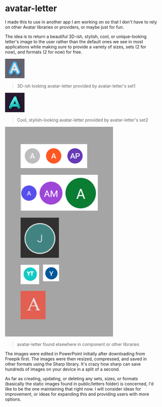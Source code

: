 # avatar-letter

I made this to use in another app I am working on so that I don't have to rely on other Avatar libraries or providers, or maybe just for fun.

The idea is to return a beautiful 3D-ish, stylish, cool, or unique-looking letter's image to the user rather than the default ones we see in most applications while making sure to provide a variety of sizes, sets (2 for now), and formats (2 for now) for free.

![sample big size avatar-letter set1 image](/public/letters/set1/a/a-big.png)

> 3D-ish looking avatar-letter provided by avatar-letter's set1

![sample big size avatar-letter set2 image](/public/letters/set2/a/a-big.png)

> Cool, stylish-looking avatar-letter provided by avatar-letter's set2

![samples avatar-letter found elsewhere](/public/assets/found-elsewhere.png)

> avatar-letter found elsewhere in component or other libraries

The images were edited in PowerPoint initially after downloading from Freepik first. The images were then resized, compressed, and saved in other formats using the Sharp library. It's crazy how sharp can save hundreds of images on your device in a split of a second.

As far as creating, updating, or deleting any sets, sizes, or formats (basically the static images found in public/letters folder) is concerned, I'd like to be the one maintaining that right now. I will consider ideas for improvement, or ideas for expanding this and providing users with more options.
